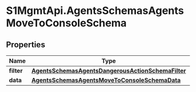 # S1MgmtApi.AgentsSchemasAgentsMoveToConsoleSchema

## Properties
Name | Type | Description | Notes
------------ | ------------- | ------------- | -------------
**filter** | [**AgentsSchemasAgentsDangerousActionSchemaFilter**](AgentsSchemasAgentsDangerousActionSchemaFilter.md) |  | 
**data** | [**AgentsSchemasAgentsMoveToConsoleSchemaData**](AgentsSchemasAgentsMoveToConsoleSchemaData.md) |  | 


